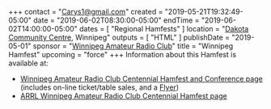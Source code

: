 +++
contact = "[Carys1@gmail.com](mailto:Carys1@gmail.com)"
created = "2019-05-21T19:32:49-05:00"
date = "2019-06-02T08:30:00-05:00"
endTime = "2019-06-02T14:00:00-05:00"
dates = [ "Regional Hamfests" ]
location = "[Dakota Community Centre](https://goo.gl/maps/Bf2r25soanx), Winnipeg"
outputs = [ "HTML" ]
publishDate = "2019-05-01"
sponsor = "[Winnipeg Amateur Radio Club](http://winnipegarc.org/)"
title = "Winnipeg Hamfest"
upcoming = "force"
+++
Information about this Hamfest is available at:

* [Winnipeg Amateur Radio Club Centennial Hamfest and Conference page](http://winnipegarc.org/100/index.html)
(includes on-line ticket/table sales, and a
[Flyer](http://winnipegarc.org/WARC100-Hamfest_June_2_2019.pdf))
* [ARRL Winnipeg Amateur Radio Club Centennial Hamfest page](http://www.arrl.org/hamfests/winnipeg-amateur-radio-club-centennial-hamfest)
